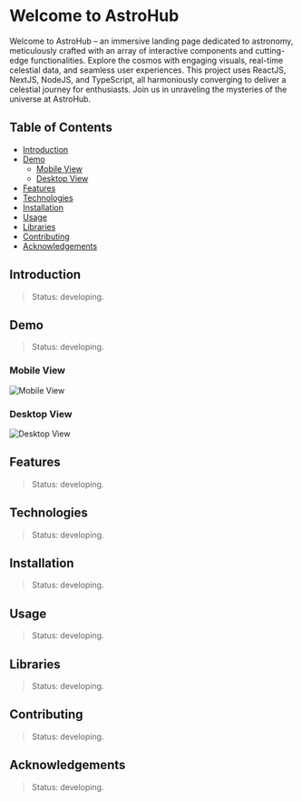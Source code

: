 # Welcome to AstroHub

Welcome to AstroHub – an immersive landing page dedicated to astronomy, meticulously crafted with an array of interactive components and cutting-edge functionalities. Explore the cosmos with engaging visuals, real-time celestial data, and seamless user experiences. This project uses ReactJS, NextJS, NodeJS, and TypeScript, all harmoniously converging to deliver a celestial journey for enthusiasts. Join us in unraveling the mysteries of the universe at AstroHub.

## Table of Contents
- [Introduction](#introduction)
- [Demo](#demo)
  - [Mobile View](#mobile-view)
  - [Desktop View](#desktop-view)
- [Features](#features)
- [Technologies](#technologies)
- [Installation](#installation)
- [Usage](#usage)
- [Libraries](#libraries)
- [Contributing](#contributing)
- [Acknowledgements](#acknowledgements)

## Introduction

> Status: developing.

## Demo

> Status: developing.

### Mobile View

![Mobile View]()

### Desktop View

![Desktop View]()

## Features

> Status: developing.

## Technologies

> Status: developing.

## Installation

> Status: developing.


## Usage

> Status: developing.

## Libraries

> Status: developing.

## Contributing 

> Status: developing.

## Acknowledgements

> Status: developing.
